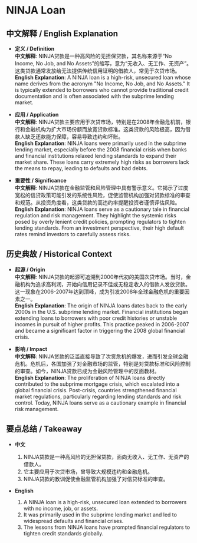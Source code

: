 # NINJA Loan

## 中文解释 / English Explanation

* **定义 / Definition**  
  **中文解释**: NINJA贷款是一种高风险的无担保贷款，其名称来源于“No Income, No Job, and No Assets”的缩写，意为“无收入、无工作、无资产”。这类贷款通常发放给无法提供传统信用证明的借款人，常见于次贷市场。  
  **English Explanation**: A NINJA loan is a high-risk, unsecured loan whose name derives from the acronym "No Income, No Job, and No Assets." It is typically extended to borrowers who cannot provide traditional credit documentation and is often associated with the subprime lending market.

* **应用 / Application**  
  **中文解释**: NINJA贷款主要应用于次贷市场，特别是在2008年金融危机前，银行和金融机构为扩大市场份额而放宽贷款标准。这类贷款的风险极高，因为借款人缺乏还款能力保障，容易导致违约和坏账。  
  **English Explanation**: NINJA loans were primarily used in the subprime lending market, especially before the 2008 financial crisis when banks and financial institutions relaxed lending standards to expand their market share. These loans carry extremely high risks as borrowers lack the means to repay, leading to defaults and bad debts.

* **重要性 / Significance**  
  **中文解释**: NINJA贷款在金融监管和风险管理中具有警示意义。它揭示了过度宽松的信贷政策可能引发的系统性风险，促使监管机构加强对贷款标准的审查和规范。从投资角度看，这类贷款的高违约率提醒投资者谨慎评估风险。  
  **English Explanation**: NINJA loans serve as a cautionary tale in financial regulation and risk management. They highlight the systemic risks posed by overly lenient credit policies, prompting regulators to tighten lending standards. From an investment perspective, their high default rates remind investors to carefully assess risks.

## 历史典故 / Historical Context

* **起源 / Origin**  
  **中文解释**: NINJA贷款的起源可追溯到2000年代初的美国次贷市场。当时，金融机构为追求高利润，开始向信用记录不佳或无稳定收入的借款人发放贷款。这一现象在2006-2007年达到顶峰，成为引发2008年全球金融危机的重要因素之一。  
  **English Explanation**: The origin of NINJA loans dates back to the early 2000s in the U.S. subprime lending market. Financial institutions began extending loans to borrowers with poor credit histories or unstable incomes in pursuit of higher profits. This practice peaked in 2006-2007 and became a significant factor in triggering the 2008 global financial crisis.

* **影响 / Impact**  
  **中文解释**: NINJA贷款的泛滥直接导致了次贷危机的爆发，进而引发全球金融危机。危机后，各国加强了对金融市场的监管，特别是对贷款标准和风险控制的审查。如今，NINJA贷款已成为金融风险管理中的反面教材。  
  **English Explanation**: The proliferation of NINJA loans directly contributed to the subprime mortgage crisis, which escalated into a global financial crisis. Post-crisis, countries strengthened financial market regulations, particularly regarding lending standards and risk control. Today, NINJA loans serve as a cautionary example in financial risk management.

## 要点总结 / Takeaway

* **中文**  
  1. NINJA贷款是一种高风险的无担保贷款，面向无收入、无工作、无资产的借款人。  
  2. 它主要应用于次贷市场，曾导致大规模违约和金融危机。  
  3. NINJA贷款的教训促使金融监管机构加强了对信贷标准的审查。

* **English**  
  1. A NINJA loan is a high-risk, unsecured loan extended to borrowers with no income, job, or assets.  
  2. It was primarily used in the subprime lending market and led to widespread defaults and financial crises.  
  3. The lessons from NINJA loans have prompted financial regulators to tighten credit standards globally.